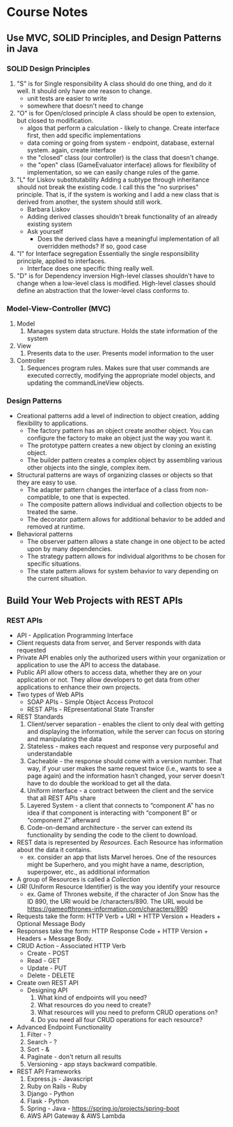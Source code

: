# Course Notes

## Use MVC, SOLID Principles, and Design Patterns in Java

### SOLID Design Principles
1. "S" is for Single responsibility
   A class should do one thing, and do it well. It should only have one reason to change.
   - unit tests are easier to write
   - somewhere that doesn't need to change
2. "O" is for Open/closed principle
   A class should be open to extension, but closed to modification.
   - algos that perform a calculation - likely to change. Create interface first, then add specific implementations
   - data coming or going from system - endpoint, database, external system. again, create interface
   - the "closed" class (our controller) is the class that doesn't change.
   - the "open" class (GameEvaluator interface) allows for flexibility of implementation, so we can easily change rules of the game.
3. "L" for Liskov substitutability
   Adding a subtype through inheritance should not break the existing code. I call this the "no surprises" principle. That is, if the system is working and I add a new class that is derived from another, the system should still work.
   - Barbara Liskov
   - Adding derived classes shouldn't break functionality of an already existing system
   - Ask yourself
     - Does the derived class have a meaningful implementation of all overridden methods? If so, good case
4. "I" for Interface segregation
   Essentially the single responsibility principle, applied to interfaces.
   - Interface does one specific thing really well.
5. "D" is for Dependency inversion
   High-level classes shouldn't have to change when a low-level class is modified. High-level classes should define an abstraction that the lower-level class conforms to.

### Model-View-Controller (MVC)
1. Model
   1. Manages system data structure. Holds the state information of the system
2. View
   1. Presents data to the user. Presents model information to the user
3. Controller
   1. Sequences program rules. Makes sure that user commands are executed correctly, modifying the appropriate model objects, and updating the commandLineView objects.

### Design Patterns
- Creational patterns add a level of indirection to object creation, adding flexibility to applications.
  - The factory pattern has an object create another object. You can configure the factory to make an object just the way you want it.
  - The prototype pattern creates a new object by cloning an existing object.
  - The builder pattern creates a complex object by assembling various other objects into the single, complex item.
- Structural patterns are ways of organizing classes or objects so that they are easy to use.
  - The adapter pattern changes the interface of a class from non-compatible, to one that is expected.
  - The composite pattern allows individual and collection objects to be treated the same.
  - The decorator pattern allows for additional behavior to be added and removed at runtime.
- Behavioral patterns
  - The observer pattern allows a state change in one object to be acted upon by many dependencies.
  - The strategy pattern allows for individual algorithms to be chosen for specific situations.
  - The state pattern allows for system behavior to vary depending on the current situation.


## Build Your Web Projects with REST APIs

### REST APIs
- API - Application Programming Interface
- Client requests data from server, and Server responds with data requested
- Private API enables only the authorized users within your organization or application to use the API to access the database.
- Public API allow others to access data, whether they are on your application or not. They allow developers to get data from other applications to enhance their own projects.
- Two types of Web APIs
  - SOAP APIs - Simple Object Access Protocol
  - REST APIs - REpresentational State Transfer
- REST Standards
  1. Client/server separation - enables the client to only deal with getting and displaying the information, while the server can focus on storing and manipulating the data
  2. Stateless - makes each request and response very purposeful and understandable
  3. Cacheable - the response should come with a version number. That way, if your user makes the same request twice (i.e., wants to see a page again) and the information hasn’t changed, your server doesn't have to do double the workload to get all the data.
  4. Uniform interface - a contract between the client and the service that all REST APIs share
  5. Layered System - a client that connects to “component A” has no idea if that component is interacting with “component B” or “component Z” afterward
  6. Code-on-demand architecture - the server can extend its functionality by sending the code to the client to download.
- REST data is represented by *Resources*. Each Resource has information about the data it contains.
  - ex. consider an app that lists Marvel heroes. One of the resources might be Superhero, and you might have a name, description, superpower, etc., as additional information
- A group of Resources is called a *Collection*
- *URI* (Uniform Resource Identifier) is the way you identify your resource
  - ex. Game of Thrones website, if the character of Jon Snow has the ID 890, the URI would be  /characters/890. The URL would be https://gameofthrones-information.com/characters/890
- Requests take the form: HTTP Verb + URI + HTTP Version + Headers + Optional Message Body
- Responses take the form: HTTP Response Code + HTTP Version + Headers + Message Body.
- CRUD Action - Associated HTTP Verb
  - Create - POST
  - Read - GET
  - Update - PUT
  - Delete - DELETE
- Create own REST API
  - Designing API
    1. What kind of endpoints will you need?
    2. What resources do you need to create?
    3. What resources will you need to preform CRUD operations on?
    4. Do you need all four CRUD operations for each resource?
- Advanced Endpoint Functionality
  1. Filter - ?
  2. Search - ?
  3. Sort - &
  4. Paginate - don't return all results
  5. Versioning - app stays backward compatible.
- REST API Frameworks
  1. Express.js - Javascript
  2. Ruby on Rails - Ruby
  3. Django - Python
  4. Flask - Python
  5. Spring - Java - https://spring.io/projects/spring-boot
  6. AWS API Gateway & AWS Lambda
